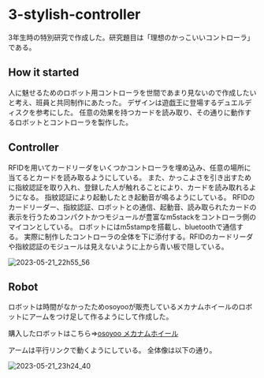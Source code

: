 # 3-stylish-controller
3年生時の特別研究で作成した。研究題目は「理想のかっこいいコントローラ」である。

## How it started
人に魅せるためのロボット用コントローラを世間であまり見ないので作成したいと考え、班員と共同制作にあたった。
デザインは遊戯王に登場するデュエルディスクを参考にした。
任意の効果を持つカードを読み取り、その通りに動作するロボットとコントローラを製作した。

## Controller
RFIDを用いてカードリーダをいくつかコントローラを埋め込み、任意の場所に当てるとカードを読み取るようにしている。
また、かっこよさを引き出すために指紋認証を取り入れ、登録した人が触れることにより、カードを読み取れるようになる。
指紋認証により起動したとき起動音が鳴るようにしている。
RFIDのカードリーダー、指紋認証、ロボットとの通信、起動音、読み取られたカードの表示を行うためコンパクトかつモジュールが豊富なm5stackをコントローラ側のマイコンとしている。
ロボットにはm5stampを搭載し、bluetoothで通信する。
実際に制作したコントローラの全体を下に添付する。RFIDのカードリーダや指紋認証のモジュールは見えないように上から青い板で隠している。


![2023-05-21_22h55_56](https://github.com/hossyan/3-cool-controller/assets/118952234/66f4e845-4560-4015-bf2c-a8c4b0e8073e)



## Robot
ロボットは時間がなかったためosoyooが販売しているメカナムホイールのロボットにアームをつけ足して作るようにして作成した。

購入したロボットはこちら⇒[osoyoo メカナムホイール](https://www.amazon.co.jp/Arduino%E9%81%A9%E7%94%A8-%E3%82%B9%E3%83%9E%E3%83%BC%E3%83%88%E3%83%AD%E3%83%9C%E3%83%83%E3%83%88-360%C2%B0%E5%85%A8%E6%96%B9%E5%90%91%E7%A7%BB%E5%8B%95-directional-Arduino%E7%94%A8%E9%9B%BB%E5%AD%90%E9%83%A8%E5%93%81%E3%82%AD%E3%83%83%E3%83%88/dp/B082D5HPZD/ref=asc_df_B082D5HPZD/?tag=jpgo-22&linkCode=df0&hvadid=493939641561&hvpos=&hvnetw=g&hvrand=16296484007363475093&hvpone=&hvptwo=&hvqmt=&hvdev=c&hvdvcmdl=&hvlocint=&hvlocphy=1009522&hvtargid=pla-1238612417498&psc=1)

アームは平行リンクで動くようにしている。
全体像は以下の通り。


![2023-05-21_23h24_40](https://github.com/hossyan/3-cool-controller/assets/118952234/3522c880-721d-44a2-9c43-6b3d079523c0)
